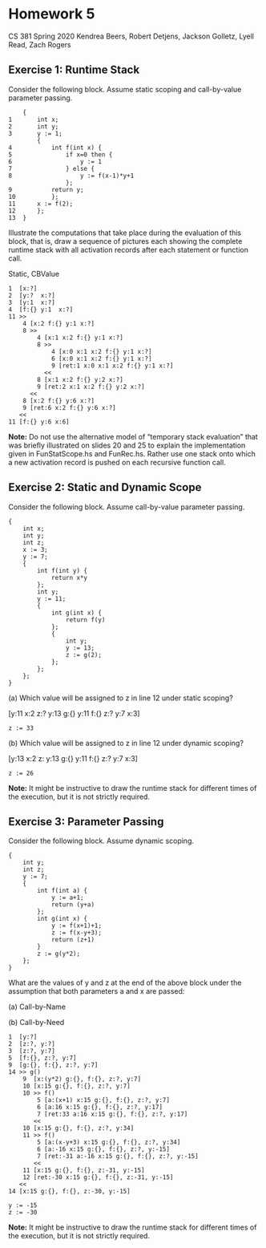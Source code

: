 # Homework 5

CS 381 Spring 2020
Kendrea Beers, Robert Detjens, Jackson Golletz, Lyell Read, Zach Rogers

## Exercise 1: Runtime Stack

Consider the following block. Assume static scoping and call-by-value parameter passing.

```
	{
1		int x;
2		int y;
3		y := 1;
		{
4			int f(int x) {
5				if x=0 then {
6					y := 1
7				} else {
8					y := f(x-1)*y+1
				};
9			return y;
10			};
11		x := f(2);
12		};
13	}
```

Illustrate the computations that take place during the evaluation of this block, that is, draw a sequence of pictures each showing the complete runtime stack with all activation records after each statement or function call.

Static, CBValue

```
1  [x:?]
2  [y:?  x:?]
3  [y:1  x:?]
4  [f:{} y:1  x:?]
11 >>
    4 [x:2 f:{} y:1 x:?]
    8 >>
        4 [x:1 x:2 f:{} y:1 x:?]
        8 >>
            4 [x:0 x:1 x:2 f:{} y:1 x:?]
            6 [x:0 x:1 x:2 f:{} y:1 x:?]
            9 [ret:1 x:0 x:1 x:2 f:{} y:1 x:?]
          <<
        8 [x:1 x:2 f:{} y:2 x:?]
        9 [ret:2 x:1 x:2 f:{} y:2 x:?]
      <<
    8 [x:2 f:{} y:6 x:?]
    9 [ret:6 x:2 f:{} y:6 x:?]
   <<
11 [f:{} y:6 x:6]
```


**Note:** Do not use the alternative model of “temporary stack evaluation” that was briefly illustrated on slides 20 and 25 to explain the implementation given in FunStatScope.hs and FunRec.hs. Rather use one stack onto which a new activation record is pushed on each recursive function call.

## Exercise 2: Static and Dynamic Scope

Consider the following block. Assume call-by-value parameter passing.

```
{
	int x;
	int y;
	int z;
	x := 3;
	y := 7;
	{
		int f(int y) {
			return x*y
		};
		int y;
		y := 11;
		{
			int g(int x) {
				return f(y)
			};
			{
				int y;
				y := 13;
				z := g(2);
			};
		};
	};
}
```

(a) Which value will be assigned to z in line 12 under static scoping?

[y:11 x:2 z:? y:13 g:{} y:11 f:{} z:? y:7 x:3]

```
z := 33
```


(b) Which value will be assigned to z in line 12 under dynamic scoping?

[y:13 x:2 z: y:13 g:{} y:11 f:{} z:? y:7 x:3]

```
z := 26
```

**Note:** It might be instructive to draw the runtime stack for different times of the execution, but it is not strictly required.

## Exercise 3: Parameter Passing

Consider the following block. Assume dynamic scoping.

```
{
	int y;
	int z;
	y := 7;
	{
		int f(int a) {
			y := a+1;
			return (y+a)
		};
		int g(int x) {
			y := f(x+1)+1;
			z := f(x-y+3);
			return (z+1)
		}
		z := g(y*2);
	};
}
```

What are the values of y and z at the end of the above block under the assumption that both parameters a and x are passed:

(a) Call-by-Name

>

(b) Call-by-Need

```
1  [y:?]
2  [z:?, y:?]
3  [z:?, y:7]
5  [f:{}, z:?, y:7]
9  [g:{}, f:{}, z:?, y:7]
14 >> g()
    9  [x:(y*2) g:{}, f:{}, z:?, y:7]
    10 [x:15 g:{}, f:{}, z:?, y:7]
    10 >> f()
        5 [a:(x+1) x:15 g:{}, f:{}, z:?, y:7]
        6 [a:16 x:15 g:{}, f:{}, z:?, y:17]
        7 [ret:33 a:16 x:15 g:{}, f:{}, z:?, y:17]
       <<
    10 [x:15 g:{}, f:{}, z:?, y:34]
    11 >> f()
        5 [a:(x-y+3) x:15 g:{}, f:{}, z:?, y:34]
        6 [a:-16 x:15 g:{}, f:{}, z:?, y:-15]
        7 [ret:-31 a:-16 x:15 g:{}, f:{}, z:?, y:-15]
       <<
    11 [x:15 g:{}, f:{}, z:-31, y:-15]
    12 [ret:-30 x:15 g:{}, f:{}, z:-31, y:-15]
   <<
14 [x:15 g:{}, f:{}, z:-30, y:-15]

y := -15
z := -30
```

**Note:** It might be instructive to draw the runtime stack for different times of the execution, but it is not strictly required.
